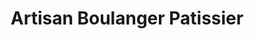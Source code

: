 ---
title: "Artisan Boulanger Patissier"
url: /saint-cyr-en-val/artisan-boulanger-patissier/
shop: boulangerie
---